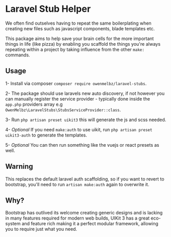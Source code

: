 # Laravel Stub Helper

We often find outselves having to repeat the same boilerplating when creating new files such as javascript components, blade templates etc.

This package aims to help save your brain cells for the more important things in life (like pizza) by enabling you scaffold the things you're always repeating within a project by taking influence from the other `make:` commands.


## Usage

1- Install via composer `composer require owenmelbz/laravel-stubs`.

2- The package should use laravels new auto discovery, if not however you can manually register the service provider - typically done inside the `app.php` providers array e.g `OwenMelbz\LaravelStubs\StubsServiceProvider::class`.

3- Run `php artisan preset uikit3` this will generate the js and scss needed.

4- *Optional* If you need `make:auth` to use uikit, run `php artisan preset uikit3-auth` to generate the templates.

5- *Optional* You can then run something like the vuejs or react presets as well.

## Warning

This replaces the default laravel auth scaffolding, so if you want to revert to bootstrap, you'll need to run `artisan make:auth` again to overwrite it.

## Why?

Bootstrap has outlived its welcome creating generic designs and is lacking in many features required for modern web builds, UIKit 3 has a great eco-system and feature rich making it a perfect modular framework, allowing you to require just what you need.
